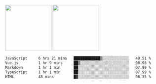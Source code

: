 <img src="https://github-readme-stats.vercel.app/api?username=Dream4ever&count_private=true&show_icons=true&theme=tokyonight" height="150" /> <img src="https://github-readme-stats.vercel.app/api/top-langs/?username=Dream4ever&count_private=true&show_icons=true&theme=tokyonight&langs_count=5&layout=compact" height="150" />

<!--START_SECTION:waka-->

```txt
JavaScript     6 hrs 21 mins   ████████████▒░░░░░░░░░░░░   49.51 %
Vue.js         1 hr 9 mins     ██▒░░░░░░░░░░░░░░░░░░░░░░   08.98 %
Markdown       1 hr 1 min      ██░░░░░░░░░░░░░░░░░░░░░░░   07.99 %
TypeScript     1 hr 1 min      ██░░░░░░░░░░░░░░░░░░░░░░░   07.99 %
HTML           48 mins         █▓░░░░░░░░░░░░░░░░░░░░░░░   06.35 %
```

<!--END_SECTION:waka-->
